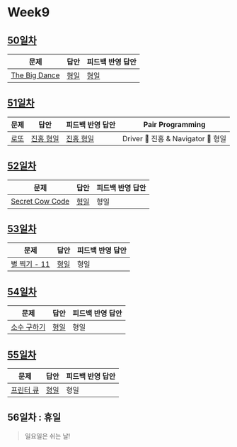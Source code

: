 # Week9

## [50일차](Day50)

| 문제                                                  | 답안                        | 피드백 반영 답안               |
| ----------------------------------------------------- | --------------------------- | ------------------------------ |
| [The Big Dance](https://www.acmicpc.net/problem/6012) | [형일](Day50/bj6012_jhi.js) | [형일](Day50/bj6012_jhi_fb.js) |

## [51일차](Day51)

| 문제                                         | 답안                                | 피드백 반영 답안                       | Pair Programming                   |
| -------------------------------------------- | ----------------------------------- | -------------------------------------- | ---------------------------------- |
| [로또](https://www.acmicpc.net/problem/6603) | [진홍 형일](Day51/bj6603_kjhjhi.js) | [진홍 형일](Day51/bj6603_kjhjhi_fb.js) | Driver 🚗 진홍 & Navigator 🧭 형일 |

## [52일차](Day52)

| 문제                                                     | 답안                         | 피드백 반영 답안 |
| -------------------------------------------------------- | ---------------------------- | ---------------- |
| [Secret Cow Code](https://www.acmicpc.net/problem/14454) | [형일](Day52/bj14454_jhi.js) | 형일             |

## [53일차](Day53)

| 문제                                                 | 답안                        | 피드백 반영 답안 |
| ---------------------------------------------------- | --------------------------- | ---------------- |
| [별 찍기 - 11](https://www.acmicpc.net/problem/2448) | [형일](Day53/bj2448_jhi.js) | 형일             |

## [54일차](Day54)

| 문제                                                | 답안                        | 피드백 반영 답안 |
| --------------------------------------------------- | --------------------------- | ---------------- |
| [소수 구하기](https://www.acmicpc.net/problem/1929) | [형일](Day54/bj1929_jhi.js) | 형일             |

## [55일차](Day55)

| 문제                                              | 답안                        | 피드백 반영 답안 |
| ------------------------------------------------- | --------------------------- | ---------------- |
| [프린터 큐](https://www.acmicpc.net/problem/1966) | [형일](Day55/bj1966_jhi.js) | 형일             |

## 56일차 : 휴일

> 일요일은 쉬는 날!
